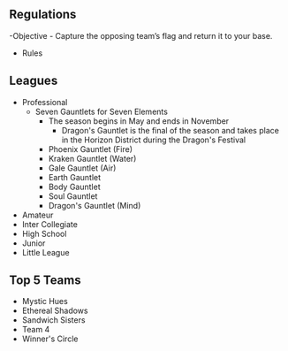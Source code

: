 
## Regulations
-Objective
	- Capture the opposing team’s flag and return it to your base.
- Rules


## Leagues
- Professional
	- Seven Gauntlets for Seven Elements
		- The season begins in May and ends in November
			- Dragon's Gauntlet is the final of the season and takes place in the Horizon District during the Dragon's Festival
		- Phoenix Gauntlet (Fire)
		- Kraken Gauntlet (Water)
		- Gale Gauntlet (Air)
		- Earth Gauntlet
		- Body Gauntlet
		- Soul Gauntlet
		- Dragon's Gauntlet (Mind)
- Amateur
- Inter Collegiate
- High School
- Junior
- Little League

## Top 5 Teams
- Mystic Hues
- Ethereal Shadows
- Sandwich Sisters
- Team 4
- Winner's Circle
